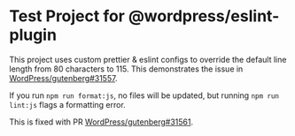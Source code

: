 # Test Project for @wordpress/eslint-plugin

This project uses custom prettier & eslint configs to override the default line length from 80 characters to 115. This demonstrates the issue in [WordPress/gutenberg#31557](https://github.com/WordPress/gutenberg/issues/31557).

If you run `npm run format:js`, no files will be updated, but running `npm run lint:js` flags a formatting error.

This is fixed with PR [WordPress/gutenberg#31561](https://github.com/WordPress/gutenberg/pull/31561).

